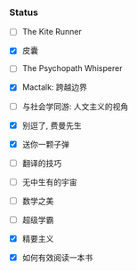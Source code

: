 ### Status 
- [ ] The Kite Runner
- [x] 皮囊
- [ ] The Psychopath Whisperer
- [x] Mactalk: 跨越边界
- [ ] 与社会学同游: 人文主义的视角
- [x] 别逗了, 费曼先生
- [x] 送你一颗子弹
- [ ] 翻译的技巧
- [ ] 无中生有的宇宙
- [ ] 数学之美 
- [ ] 超级学霸
- [x] 精要主义
- [x] 如何有效阅读一本书


